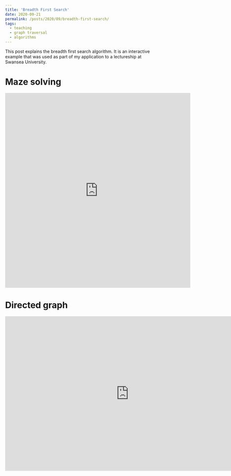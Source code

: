 ```yaml
---
title: 'Breadth First Search'
date: 2020-09-21
permalink: /posts/2020/09/breadth-first-search/
tags:
  - teaching
  - graph traversal
  - algorithms
---
```


This post explains the breadth first search algorithm. It is an interactive example that was used as part of my application to a lectureship at Swansea University.

Maze solving
======

<iframe src="https://stfleming.github.io/files/blog_d3/bfs_2020/title_slide/index.html" marginwidth="0" marginheight="0" scrolling="no" width="600" height="630" frameBorder="0"></iframe>


Directed graph
=======

<iframe src="https://stfleming.github.io/files/blog_d3/bfs_2020/bfs_tree_fixed_layout/index.html" marginwidth="0" marginheight="0" scrolling="no" width="800" height="500" frameBorder="0"></iframe>

